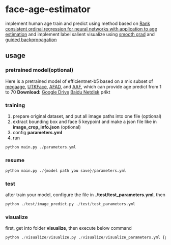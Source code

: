 # face-age-estimator
implement human age train and predict
using method based on [Rank consistent ordinal regression for neural networks with application to age estimation](https://arxiv.org/pdf/1901.07884v7.pdf)
and implement label salient visualize using [smooth grad](https://arxiv.org/pdf/1706.03825.pdf) and [guided backpropagation](https://arxiv.org/pdf/1412.6806.pdf)

## usage
### pretrained model(optional)
Here is a pretrained model of efficientnet-b5 based on a mix subset of [megaage](http://mmlab.ie.cuhk.edu.hk/projects/MegaAge/), [UTKFace](https://susanqq.github.io/UTKFace/), [AFAD](https://afad-dataset.github.io/), and [AAF](https://github.com/JingchunCheng/All-Age-Faces-Dataset), which can provide age predict from 1 to 70
**Download:** 
[Google Drive](https://drive.google.com/file/d/1uQXzXK8blsp8nNu5i7Dj9IcSyuTr9BcG/view?usp=sharing)
[Baidu Netdisk](https://pan.baidu.com/s/1uZHZv8JXBzWqwPwYGEyU9Q) p4kt

### training
1. prepare original dataset, and put all image paths into one file (optional)
2. extract bounding box and face 5 keypoint and make a json file like in **image_crop_info.json** (optional)
3. config **parameters.yml**
4. run 
```python
python main.py ./parameters.yml
```

### resume
```python
python main.py ./{model path you save}/parameters.yml
```

### test
after train your model, configure the file in **./test/test_parameters.yml**, then
```python
python ./test/image_predict.py ./test/test_parameters.yml
```

### visualize
first, get into folder **visualize**, then execute below command
```python
python ./visualize/visualize.py ./visualize/visualize_parameters.yml {path of image you want to visualize}
```

